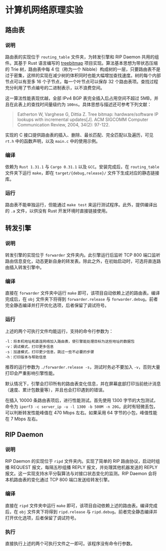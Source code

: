 # 计算机网络原理实验

## 路由表

### 说明

路由表的实现位于 `routing_table` 文件夹，为转发引擎和 RIP Daemon 共用的组件。其基于 Rust 语言编写的 [treebitmap](https://github.com/hroi/treebitmap) 项目实现。算法基本思想为带状态压缩的 Trie 树，路由表中每 4 位（称为一个 Nibble）构成树的一层，只要路由表不是过于密集，这样的实现在减少树的体积同时也能大幅增加查找速度。树的每个内部节点可以有至多 16 个子节点，每一个叶节点可以保存 32 个路由表项。查找过程充分利用了节点编号的二进制表示，以不浪费空间。

这一算法性能表现优越，全部 IPv4 BGP 表完全插入后占用空间不超过 5MB，并且在此表上的查找时间量级约为 `100ns`。具体思想与描述还可参考下列文献：

> Eatherton W, Varghese G, Dittia Z. Tree bitmap: hardware/software IP lookups with incremental updates[J]. ACM SIGCOMM Computer Communication Review, 2004, 34(2): 97-122.

实现的 C 接口提供路由表的插入、删除、最长匹配、完全匹配以及遍历，可见 `rt.h` 中的函数声明，以及 `main.c` 中的使用示例。

### 编译

依赖为 `Rust 1.31.1` 与 `Cargo 0.31.1` 以及 `GCC`。安装完成后，在 `routing_table` 文件夹下运行 `make`，即在 `target/{debug,release}/` 文件下生成对应的静态链接库。

### 运行

路由表不能单独运行，但能通过 `make test` 来运行测试程序。此外，提供编译出的 `.a` 文件，以供没有 Rust 开发环境时直接链接使用。

## 转发引擎

### 说明

转发引擎的实现位于 `forwarder` 文件夹内。此引擎运行后监听 TCP 800 端口监听路由信息变化，动态更新自身的转发表。除此之外，在初始启动时，可选将直连路由插入转发引擎中。

### 编译

直接在 `forwarder` 文件夹中运行 `make` 即可，该项目自动依赖上述的路由表。编译完成后，在 `obj` 文件夹下将得到 `forwarder.release` 与 `forwarder.debug`。前者完全静态编译并打开优化选项，后者保留了调试符号。

### 运行

上述的两个可执行文件均能运行，支持的命令行参数为：

```text
-l：将本机地址和直连网络加入路由表，使引擎能处理目标为这些地址的数据包
-v：调试模式，打印更多信息
-s：加速模式，打印更少信息，跳过一些不必要的步骤
-h：打印版本与帮助信息
```

推荐的运行参数为 `./forwarder.release -s`，测试时务必不要加入 `-v`，否则大量打印会严重影响引擎性能。

默认情况下，引擎会打印所有的路由表变化信息，并在屏幕底部打印当前统计消息（速度、累计包数量等），并且也会打印遇到的错误。

在插入 10000 条路由表项后，进行性能测试。首先使用 1300 字节的大包测试，命令为 `iperf3 -c server_ip -u -l 1300 -b 500M -n 20G`，此时有轻微丢包，可以判断转发性能峰值在 470 Mbps 左右。如果采用 64 字节的小包，峰值性能在 7 Mbps 左右。

## RIP Daemon

### 说明

RIP Daemon 的实现位于 `ripd` 文件夹内。实现了简单的 RIP 路由协议，启动时组播 REQUEST 报文，每隔五秒组播 REPLY 报文，并处理其他机器发送的 REPLY 报文。这一实现支持水平分裂算法与对接口状态变化的监测。RIP Daemon 会将本机路由表的变化通过 TCP 800 端口发送给转发引擎。

### 编译

直接在 `ripd` 文件夹中运行 `make` 即可，该项目自动依赖上述的路由表。编译完成后，在 `obj` 文件夹下将得到 `ripd.release` 与 `ripd.debug`。前者完全静态编译并打开优化选项，后者保留了调试符号。

### 执行

直接执行上述的两个可执行文件之一即可。该程序没有命令行参数。